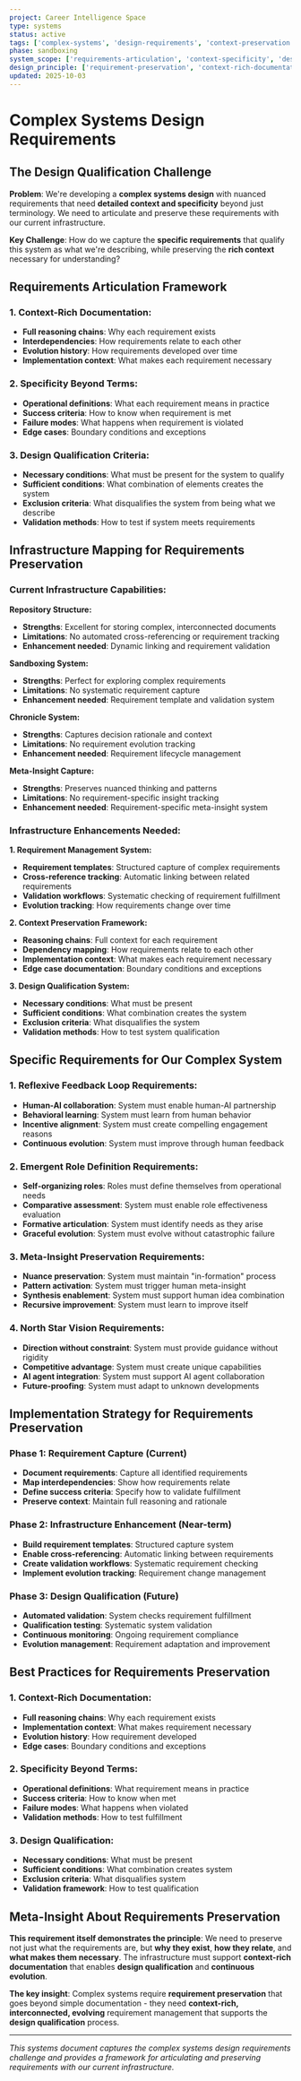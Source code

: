 ```yaml
---
project: Career Intelligence Space
type: systems
status: active
tags: ['complex-systems', 'design-requirements', 'context-preservation', 'infrastructure-optimization']
phase: sandboxing
system_scope: ['requirements-articulation', 'context-specificity', 'design-qualification', 'infrastructure-mapping']
design_principle: ['requirement-preservation', 'context-rich-documentation', 'design-qualification']
updated: 2025-10-03
---
```


# Complex Systems Design Requirements

## The Design Qualification Challenge

**Problem**: We're developing a **complex systems design** with nuanced requirements that need **detailed context and specificity** beyond just terminology. We need to articulate and preserve these requirements with our current infrastructure.

**Key Challenge**: How do we capture the **specific requirements** that qualify this system as what we're describing, while preserving the **rich context** necessary for understanding?

## Requirements Articulation Framework

### **1. Context-Rich Documentation:**
- **Full reasoning chains**: Why each requirement exists
- **Interdependencies**: How requirements relate to each other
- **Evolution history**: How requirements developed over time
- **Implementation context**: What makes each requirement necessary

### **2. Specificity Beyond Terms:**
- **Operational definitions**: What each requirement means in practice
- **Success criteria**: How to know when requirement is met
- **Failure modes**: What happens when requirement is violated
- **Edge cases**: Boundary conditions and exceptions

### **3. Design Qualification Criteria:**
- **Necessary conditions**: What must be present for the system to qualify
- **Sufficient conditions**: What combination of elements creates the system
- **Exclusion criteria**: What disqualifies the system from being what we describe
- **Validation methods**: How to test if system meets requirements

## Infrastructure Mapping for Requirements Preservation

### **Current Infrastructure Capabilities:**

**Repository Structure:**
- **Strengths**: Excellent for storing complex, interconnected documents
- **Limitations**: No automated cross-referencing or requirement tracking
- **Enhancement needed**: Dynamic linking and requirement validation

**Sandboxing System:**
- **Strengths**: Perfect for exploring complex requirements
- **Limitations**: No systematic requirement capture
- **Enhancement needed**: Requirement template and validation system

**Chronicle System:**
- **Strengths**: Captures decision rationale and context
- **Limitations**: No requirement evolution tracking
- **Enhancement needed**: Requirement lifecycle management

**Meta-Insight Capture:**
- **Strengths**: Preserves nuanced thinking and patterns
- **Limitations**: No requirement-specific insight tracking
- **Enhancement needed**: Requirement-specific meta-insight system

### **Infrastructure Enhancements Needed:**

**1. Requirement Management System:**
- **Requirement templates**: Structured capture of complex requirements
- **Cross-reference tracking**: Automatic linking between related requirements
- **Validation workflows**: Systematic checking of requirement fulfillment
- **Evolution tracking**: How requirements change over time

**2. Context Preservation Framework:**
- **Reasoning chains**: Full context for each requirement
- **Dependency mapping**: How requirements relate to each other
- **Implementation context**: What makes each requirement necessary
- **Edge case documentation**: Boundary conditions and exceptions

**3. Design Qualification System:**
- **Necessary conditions**: What must be present
- **Sufficient conditions**: What combination creates the system
- **Exclusion criteria**: What disqualifies the system
- **Validation methods**: How to test system qualification

## Specific Requirements for Our Complex System

### **1. Reflexive Feedback Loop Requirements:**
- **Human-AI collaboration**: System must enable human-AI partnership
- **Behavioral learning**: System must learn from human behavior
- **Incentive alignment**: System must create compelling engagement reasons
- **Continuous evolution**: System must improve through human feedback

### **2. Emergent Role Definition Requirements:**
- **Self-organizing roles**: Roles must define themselves from operational needs
- **Comparative assessment**: System must enable role effectiveness evaluation
- **Formative articulation**: System must identify needs as they arise
- **Graceful evolution**: System must evolve without catastrophic failure

### **3. Meta-Insight Preservation Requirements:**
- **Nuance preservation**: System must maintain "in-formation" process
- **Pattern activation**: System must trigger human meta-insight
- **Synthesis enablement**: System must support human idea combination
- **Recursive improvement**: System must learn to improve itself

### **4. North Star Vision Requirements:**
- **Direction without constraint**: System must provide guidance without rigidity
- **Competitive advantage**: System must create unique capabilities
- **AI agent integration**: System must support AI agent collaboration
- **Future-proofing**: System must adapt to unknown developments

## Implementation Strategy for Requirements Preservation

### **Phase 1: Requirement Capture (Current)**
- **Document requirements**: Capture all identified requirements
- **Map interdependencies**: Show how requirements relate
- **Define success criteria**: Specify how to validate fulfillment
- **Preserve context**: Maintain full reasoning and rationale

### **Phase 2: Infrastructure Enhancement (Near-term)**
- **Build requirement templates**: Structured capture system
- **Enable cross-referencing**: Automatic linking between requirements
- **Create validation workflows**: Systematic requirement checking
- **Implement evolution tracking**: Requirement change management

### **Phase 3: Design Qualification (Future)**
- **Automated validation**: System checks requirement fulfillment
- **Qualification testing**: Systematic system validation
- **Continuous monitoring**: Ongoing requirement compliance
- **Evolution management**: Requirement adaptation and improvement

## Best Practices for Requirements Preservation

### **1. Context-Rich Documentation:**
- **Full reasoning chains**: Why each requirement exists
- **Implementation context**: What makes requirement necessary
- **Evolution history**: How requirement developed
- **Edge cases**: Boundary conditions and exceptions

### **2. Specificity Beyond Terms:**
- **Operational definitions**: What requirement means in practice
- **Success criteria**: How to know when met
- **Failure modes**: What happens when violated
- **Validation methods**: How to test fulfillment

### **3. Design Qualification:**
- **Necessary conditions**: What must be present
- **Sufficient conditions**: What combination creates system
- **Exclusion criteria**: What disqualifies system
- **Validation framework**: How to test qualification

## Meta-Insight About Requirements Preservation

**This requirement itself demonstrates the principle**: We need to preserve not just what the requirements are, but **why they exist**, **how they relate**, and **what makes them necessary**. The infrastructure must support **context-rich documentation** that enables **design qualification** and **continuous evolution**.

**The key insight**: Complex systems require **requirement preservation** that goes beyond simple documentation - they need **context-rich, interconnected, evolving** requirement management that supports the **design qualification** process.

---

*This systems document captures the complex systems design requirements challenge and provides a framework for articulating and preserving requirements with our current infrastructure.*
